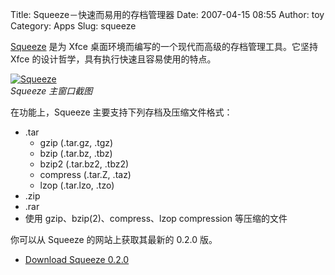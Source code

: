 Title: Squeeze－快速而易用的存档管理器
Date: 2007-04-15 08:55
Author: toy
Category: Apps
Slug: squeeze

[Squeeze](http://squeeze.xfce.org/) 是为 Xfce
桌面环境而编写的一个现代而高级的存档管理工具。它坚持 Xfce
的设计哲学，具有执行快速且容易使用的特点。

[![Squeeze](http://i.linuxtoy.org/i/2007/04/squeeze_s.png)](http://i.linuxtoy.org/i/2007/04/squeeze.png)  
*Squeeze 主窗口截图*

在功能上，Squeeze 主要支持下列存档及压缩文件格式：

-   .tar
    -   gzip (.tar.gz, .tgz)
    -   bzip (.tar.bz, .tbz)
    -   bzip2 (.tar.bz2, .tbz2)
    -   compress (.tar.Z, .taz)
    -   lzop (.tar.lzo, .tzo)
-   .zip
-   .rar
-   使用 gzip、bzip(2)、compress、lzop compression 等压缩的文件

你可以从 Squeeze 的网站上获取其最新的 0.2.0 版。

- [Download Squeeze 0.2.0](http://squeeze.xfce.org/download)
